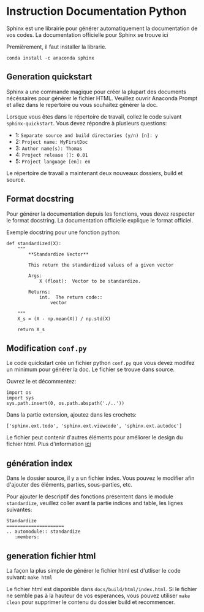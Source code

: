 # Instruction Documentation Python

Sphinx est une librairie pour générer automatiquement la documentation de vos codes. La documentation officielle pour Sphinx se trouve ici [](https://pythonhosted.org/an_example_pypi_project/sphinx.html)

Premièrement, il faut installer la librarie.

```
conda install -c anaconda sphinx
```

## Generation quickstart

Sphinx a une commande magique pour créer la plupart des documents nécéssaires pour générer le fichier HTML. Veuillez ouvrir Anaconda Prompt et allez dans le repertoire ou vous souhaitez générer la doc.

Lorsque vous êtes dans le répertoire de travail, collez le code suivant `sphinx-quickstart`. Vous devez répondre à plusieurs questions:

- 1: `Separate source and build directories (y/n) [n]: y`
- 2: `Project name: MyFirstDoc`
- 3: `Author name(s): Thomas`
- 4: `Project release []: 0.01`
- 5:  `Project language [en]: en`

Le répertoire de travail a maintenant deux nouveaux dossiers, build et source.

## Format docstring

Pour générer la documentation depuis les fonctions, vous devez respecter le format docstring. La documentation officielle explique le format officiel.

Exemple docstring pour une fonction python:

```
def standardized(X):
    """
        **Standardize Vector**

        This return the standardized values of a given vector

        Args:
            X (float):  Vector to be standardize.

        Returns:
            int.  The return code::
                vector

    """
    X_s = (X - np.mean(X)) / np.std(X)

    return X_s
```

## Modification `conf.py`

Le code quickstart crée un fichier python `conf.py` que vous devez modifez un minimum pour générer la doc. Le fichier se trouve dans source.

Ouvrez le et décommentez:

```
import os
import sys
sys.path.insert(0, os.path.abspath('./..'))
```

Dans la partie extension, ajoutez dans les crochets:

```
['sphinx.ext.todo', 'sphinx.ext.viewcode', 'sphinx.ext.autodoc']
```

Le fichier peut contenir d'autres éléments pour améliorer le design du fichier html. Plus d'information [ici](https://pythonhosted.org/an_example_pypi_project/sphinx.html#conf-py)

## génération index

Dans le dossier source, il y a un fichier index. Vous pouvez le modifier afin d'ajouter des éléments, parties, sous-parties, etc.

Pour ajouter le descriptif des fonctions présentent dans le module `standardize`, veuillez coller avant la partie indices and table, les lignes suivantes:

```
Standardize
=====================
.. automodule:: standardize
   :members:
```

## generation fichier html

La façon la plus simple de générer le fichier html est d'utliser le code suivant: `make html`

Le fichier html est disponible dans `docs/build/html/index.html`. Si le fichier ne semble pas à la hauteur de vos esperances, vous pouvez utiliser `make clean` pour supprimer le contenu du dossier build et recommencer.
